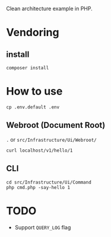 Clean architecture example in PHP.

# Vendoring

## install

```
composer install
```

# How to use

```
cp .env.default .env
```

## Webroot (Document Root)

`.` or `src/Infrastructure/Ui/Webroot/`

```
curl localhost/v1/hello/1
```

## CLI

```
cd src/Infrastructure/Ui/Command
php cmd.php -say-hello 1
```

# TODO

- Support `QUERY_LOG` flag
